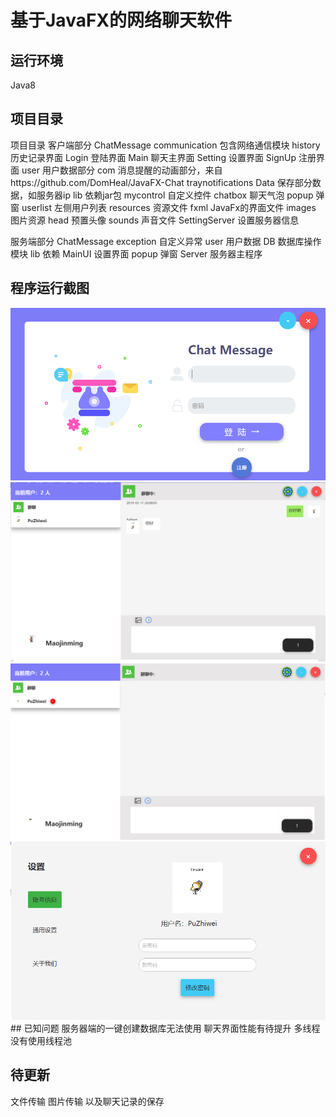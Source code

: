 # 基于JavaFX的网络聊天软件

## 运行环境
Java8

## 项目目录
项目目录
客户端部分
ChatMessage
    communication    包含网络通信模块
    history            历史记录界面
    Login             登陆界面
    Main              聊天主界面
    Setting            设置界面
    SignUp            注册界面
    user              用户数据部分
com             消息提醒的动画部分，来自https://github.com/DomHeal/JavaFX-Chat
    traynotifications
Data                保存部分数据，如服务器ip
lib                  依赖jar包
mycontrol             自定义控件
    chatbox           聊天气泡
    popup            弹窗
    userlist            左侧用户列表
resources              资源文件
    fxml               JavaFx的界面文件
    images             图片资源
        head           预置头像
    sounds             声音文件
SettingServer            设置服务器信息
    
服务端部分
ChatMessage
exception           自定义异常
user               用户数据
DB                     数据库操作模块
lib                     依赖
MainUI                 设置界面
popup                 弹窗
Server                 服务器主程序


## 程序运行截图
<img src="https://github.com/PuZhiweizuishuai/LAN-Chat-Room/blob/master/img/1.png">
<img src="https://github.com/PuZhiweizuishuai/LAN-Chat-Room/blob/master/img/2.png">
<img src="https://github.com/PuZhiweizuishuai/LAN-Chat-Room/blob/master/img/3.png">
<img src="https://github.com/PuZhiweizuishuai/LAN-Chat-Room/blob/master/img/4.png">
## 已知问题
服务器端的一键创建数据库无法使用
聊天界面性能有待提升
多线程没有使用线程池

## 待更新
文件传输
图片传输
以及聊天记录的保存
